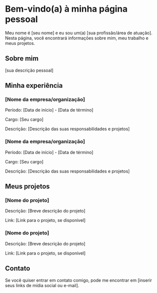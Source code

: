 # Bem-vindo(a) à minha página pessoal

Meu nome é [seu nome] e eu sou um(a) [sua profissão/área de atuação]. Nesta página, você encontrará informações sobre mim, meu trabalho e meus projetos.

## Sobre mim

[sua descrição pessoal]

## Minha experiência

### [Nome da empresa/organização]

Período: [Data de início] - [Data de término]

Cargo: [Seu cargo]

Descrição: [Descrição das suas responsabilidades e projetos]

### [Nome da empresa/organização]

Período: [Data de início] - [Data de término]

Cargo: [Seu cargo]

Descrição: [Descrição das suas responsabilidades e projetos]

## Meus projetos

### [Nome do projeto]

Descrição: [Breve descrição do projeto]

Link: [Link para o projeto, se disponível]

### [Nome do projeto]

Descrição: [Breve descrição do projeto]

Link: [Link para o projeto, se disponível]

## Contato

Se você quiser entrar em contato comigo, pode me encontrar em [inserir seus links de mídia social ou e-mail].

